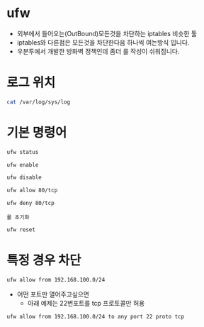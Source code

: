 # ufw
* 외부에서 들어오는(OutBound)모든것을 차단하는 iptables 비슷한 툴
* iptables와 다른점은 모든것을 차단한다음 하나씩 여는방식 입니다.
* 우분투에서 개발한 방화벽 정책인데 좀더 룰 작성이 쉬워집니다.

# 로그 위치
``` bash
cat /var/log/sys/log
```

# 기본 명령어
```bash
ufw status
```

```bash
ufw enable
```
```bash
ufw disable
```

```bash
ufw allow 80/tcp
```
```bash
ufw deny 80/tcp
```
`룰 초기화`
``` bash
ufw reset
```

# 특정 경우 차단

```bash
ufw allow from 192.168.100.0/24
```
* 어떤 포트만 열어주고싶으면 
    * 아래 예제는 22번포트를 tcp 프로토콜만 허용
```bash
ufw allow from 192.168.100.0/24 to any port 22 proto tcp
```
